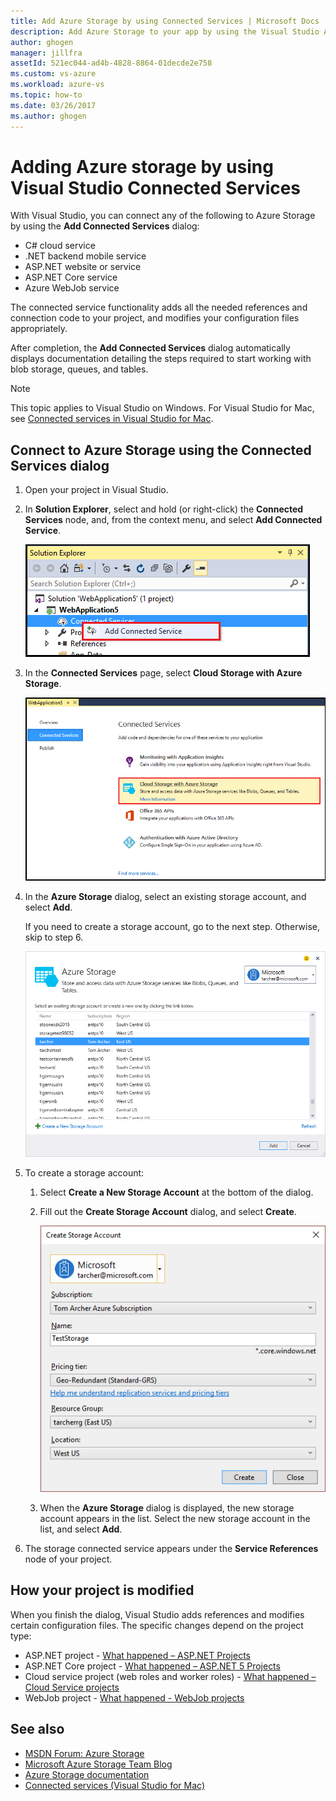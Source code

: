 ```yaml
---
title: Add Azure Storage by using Connected Services | Microsoft Docs
description: Add Azure Storage to your app by using the Visual Studio Add Connected Services dialog box
author: ghogen
manager: jillfra
assetId: 521ec044-ad4b-4828-8864-01decde2e758
ms.custom: vs-azure
ms.workload: azure-vs
ms.topic: how-to
ms.date: 03/26/2017
ms.author: ghogen
---
```

# Adding Azure storage by using Visual Studio Connected Services

With Visual Studio, you can connect any of the following to Azure Storage by using the **Add Connected Services** dialog:

- C# cloud service
- .NET backend mobile service
- ASP.NET website or service
- ASP.NET Core service
- Azure WebJob service

The connected service functionality adds all the needed references and connection code to your project, and modifies your configuration files appropriately.

After completion, the **Add Connected Services** dialog automatically displays documentation detailing the steps required to start working with blob storage, queues, and tables.

> [!NOTE]
> This topic applies to Visual Studio on Windows. For Visual Studio for Mac, see [Connected services in Visual Studio for Mac](/visualstudio/mac/connected-services).

## Connect to Azure Storage using the Connected Services dialog

1. Open your project in Visual Studio.

1. In **Solution Explorer**, select and hold (or right-click) the **Connected Services** node, and, from the context menu, and select **Add Connected Service**.

    ![Add Azure connected service](./media/vs-azure-tools-connected-services-storage/IC796702.png)

1. In the **Connected Services** page, select **Cloud Storage with Azure Storage**.

    ![Add Azure Storage](./media/vs-azure-tools-connected-services-storage/add-azure-storage.png)

1. In the **Azure Storage** dialog, select an existing storage account, and select **Add**.

    If you need to create a storage account, go to the next step. Otherwise, skip to step 6.

    ![Add existing storage account to project](./media/vs-azure-tools-connected-services-storage/select-azure-storage-account.png)

1. To create a storage account:

   1. Select **Create a New Storage Account** at the bottom of the dialog.

   1. Fill out the **Create Storage Account** dialog, and select **Create**.

       ![New Azure storage account](./media/vs-azure-tools-connected-services-storage/create-storage-account.png)

   1. When the **Azure Storage** dialog is displayed, the new storage account appears in the list. Select the new storage account in the list, and select **Add**.

1. The storage connected service appears under the **Service References** node of your project.

## How your project is modified

When you finish the dialog, Visual Studio adds references and modifies certain configuration files. The specific changes depend on the project type:

- ASP.NET project - [What happened – ASP.NET Projects](/azure/visual-studio/vs-storage-aspnet-getting-started-blobs)
- ASP.NET Core project - [What happened – ASP.NET 5 Projects](/azure/visual-studio/vs-storage-aspnet5-getting-started-blobs)
- Cloud service project (web roles and worker roles) - [What happened – Cloud Service projects](/azure/visual-studio/vs-storage-cloud-services-getting-started-blobs)
- WebJob project - [What happened - WebJob projects](/azure/visual-studio/vs-storage-webjobs-what-happened)

## See also

- [MSDN Forum: Azure Storage](https://social.msdn.microsoft.com/forums/azure/home?forum=windowsazuredata)
- [Microsoft Azure Storage Team Blog](https://blogs.msdn.microsoft.com/windowsazurestorage/)
- [Azure Storage documentation](/azure/storage/)
- [Connected services (Visual Studio for Mac)](/visualstudio/mac/connected-services)
